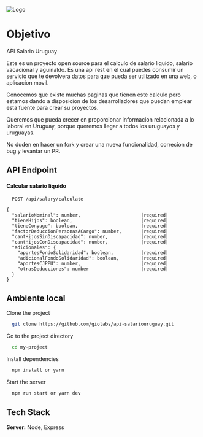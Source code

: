 
![Logo](https://dev-to-uploads.s3.amazonaws.com/uploads/articles/th5xamgrr6se0x5ro4g6.png)


# Objetivo
API Salario Uruguay

Este es un proyecto open source para el calculo de salario liquido, salario vacacional y aguinaldo. Es una api rest en el cual puedes consumir un servicio que te devolvera datos para que pueda ser utilizado en una web, o aplicacion movil.

Conocemos que existe muchas paginas que tienen este calculo pero estamos dando a disposicion de los desarrolladores que puedan emplear esta fuente para crear su proyectos.

Queremos que pueda crecer en proporcionar informacion relacionada a lo laboral en Uruguay, porque queremos llegar a todos los uruguayos y uruguayas.

No duden en hacer un fork y crear una nueva funcionalidad, correcion de bug y levantar un PR.











## API Endpoint

#### Calcular salario liquido

```http
  POST /api/salary/calculate
```
```
{
  "salarioNominal": number,                      |required|
  "tieneHijos": boolean,                         |required|
  "tieneConyuge": boolean,                       |required|
  "factorDeduccionPersonasACargo": number,       |required|
  "cantHijosSinDiscapacidad": number,            |required|
  "cantHijosConDiscapacidad": number,            |required|
  "adicionales": {
    "aportesFondoSolidaridad": boolean,          |required|
    "adicionalFondoSolidaridad": boolean,        |required|
    "aportesCJPPU": number,                      |required|
    "otrasDeducciones": number                   |required|
  }
}
```






## Ambiente local

Clone the project

```bash
  git clone https://github.com/giolabs/api-salariouruguay.git
```

Go to the project directory

```bash
  cd my-project
```

Install dependencies

```bash
  npm install or yarn
```

Start the server

```bash
  npm run start or yarn dev
```


## Tech Stack

**Server:** Node, Express


